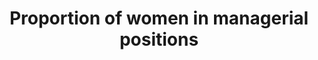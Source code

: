 ---
actual_indicator_available: OCCUPATION BY SEX FOR THE FULL-TIME, YEAR-ROUND CIVILIAN
  EMPLOYED POPULATION 16 YEARS AND OVER
actual_indicator_available_description: Proportion of females in full-time, year-round
  management occupations compared to proportion of males in full-time, year-round
  management occupations.
comments_and_limitations: The data for management workers for 2000, 2008, and 2009
  were converted to the 2010 Census occupation code list to make them comparable across
  time. The Census Bureau occupation code list follows the structure of the Standard
  Occupation Classification (SOC) system and is updated periodically. The SOC is expected
  to be revised again in 2018.
data_geocode_regex: .*
data_non_statistical: false
data_show_map: false
date_metadata_updated: 10/2017
date_of_national_source_publication: 09/2011
goal_meta_link: http://unstats.un.org/sdgs/files/metadata-compilation/Metadata-Goal-5.pdf
graph_title: Percent of US women ages 16 and older in full-time, civilian management
  occupations
graph_type: line
has_metadata: true
indicator: 5.5.2
indicator_definition: "The indicator proposed measures the proportion of women in\
  \ leadership positions across a number of areas, including: \tin the executive branch\
  \ of government: \t\tNumber of women Heads of State and Governments as a percentage\
  \ of total (Tier 1) \t\tNumber of ministerial positions that are held by women as\
  \ a percentage of total (Tier 1 ' part of Minimum set of gender indicators) \t\t\
  Number of leadership positions held by women in local governments as a percentage\
  \ of total (Tier 3) \tin the legislative branch of government: \t\tNumber of seats\
  \ in national parliaments held by women as a percentage of total (Tier 1 ' part\
  \ of Minimum set of gender indicators) \tin the judiciary branch of government and\
  \ law enforcement: \t\tNumber of women judges as a percentage of total (Tier 2 -\
  \ ' part of Minimum set of gender indicators) \t\tNumber of women police officers\
  \ as a percentage of total (Tier 2 ' part of Minimum set of gender indicators) ;\
  \ and \tthe share of managers in public and private sector enterprises that are\
  \ women (Tier 1 ' part of Minimum set of gender indicators). Some of these data\
  \ are already collected while others need further development. For example, UN Women\
  \ routinely collects data on women Heads of State and Government; the Inter-Parliamentary\
  \ Union (IPU) regularly collects data on the proportion of women ministers and in\
  \ parliaments; indicators on women in law enforcement are also readily available;\
  \ and ILO regularly publishes data on women managers using data from national labour\
  \ force surveys. Data on women's political participation at the local level have\
  \ not been as systematically collected at the global level. Measuring women's participation\
  \ in local government is important, however, because of the responsibilities of\
  \ local governments and the significantly higher number of opportunities (that is,\
  \ seats) available to women candidates at this level. To measure women's representation\
  \ in local governments, methodologies and standards are currently being developed\
  \ by UN Women and United Cities and Local Governments (UCLG)."
indicator_name: Proportion of women in managerial positions
indicator_sort_order: 05-05-02
indicator_variable: proportion_women_managerial
layout: indicator
national_geographical_coverage: United States
periodicity: Yearly
permalink: /5-5-2/
published: true
rationale_interpretation: Women participate in politics and decision-making at all
  levels, in different functions and across all spheres. They participate as candidates
  for local, regional and national elections, members of parliament or local council,
  heads of state and government, ministers, members of political parties, leaders
  and managers of business. Capturing an accurate assessment of women's representation
  across these different forms of political and economic leadership is a key marker
  of progress in achieving gender equality and women's empowerment.
reporting_status: complete
scheduled_update_by_SDG_team: 10/2018
scheduled_update_by_national_source: 10/2018
sdg_goal: 5
source_active_1: true
source_agency_staff_email_1: Lynda.L.Laughlin@census.gov
source_agency_staff_name_1: Lynda Laughlin
source_agency_survey_dataset_1: 'U.S. Census Bureau/The American Community Survey/Table
  S2402  U.S. Census Bureau/The American Community Survey/Tables B24125, B24126 U.S.
  Census Bureau/The American Community Survey/ Detailed Occupations and Median Earnings:
  2008 U.S. Census Bureau/Census 2000/ Full-Time, Year-Round Workers and Median Earnings
  in 1999 by Sex and Detailed Occupation: 2000'
source_notes_1: null
source_organisation_1: 'U.S. Census Bureau/The American Community Survey/Table S2402  U.S.
  Census Bureau/The American Community Survey/Tables B24125, B24126 U.S. Census Bureau/The
  American Community Survey/ Detailed Occupations and Median Earnings: 2008 U.S. Census
  Bureau/Census 2000/ Full-Time, Year-Round Workers and Median Earnings in 1999 by
  Sex and Detailed Occupation: 2000'
source_title_1: null
source_url_1: http://factfinder.census.gov/faces/nav/jsf/pages/searchresults.xhtml?refresh=t#none
source_url_text_1: http://factfinder.census.gov/faces/nav/jsf/pages/searchresults.xhtml?refresh=t#none
target: Ensure women's full and effective participation and equal opportunities for
  leadership at all levels of decision-making in political, economic and public life
target_id: '5.5'
time_period: 2000 to present
title: Proportion of women in managerial positions
un_custodial_agency: ILO
un_designated_tier: '1'
us_method_of_computation: Data are based on a sample and are subject to sampling variability.
  The degree of uncertainty for an estimate arising from sampling variability is represented
  through the use of a margin of error. The margin of error for the data provided
  is +/-.2 (this is the 90 percent margin of error). The margin of error can be interpreted
  roughly as providing a 90 percent probability that the interval defined by the estimate
  minus the margin of error and the estimate plus the margin of error (the lower and
  upper confidence bounds) contains the true value.  In addition to sampling variability,
  the ACS estimates are subject to nonsampling error. The effect of nonsampling error
  is not represented in these data. Occupation codes are 4-digit codes and are based
  on Standard Occupational Classification 2010.
variable_description: null
variable_notes: null
---